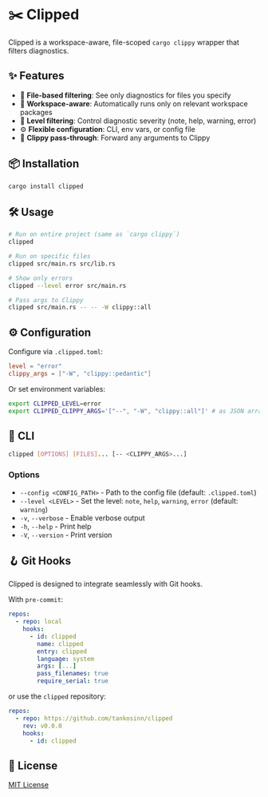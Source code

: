# ✂️ Clipped

Clipped is a workspace-aware, file-scoped `cargo clippy` wrapper that filters diagnostics.

## ✨ Features

- 📁 **File-based filtering**: See only diagnostics for files you specify
- 🚀 **Workspace-aware**: Automatically runs only on relevant workspace packages
- 🎯 **Level filtering**: Control diagnostic severity (note, help, warning, error)
- ⚙️ **Flexible configuration**: CLI, env vars, or config file
- 🔧 **Clippy pass-through**: Forward any arguments to Clippy

## 📦 Installation

```bash
cargo install clipped
```

## 🛠 Usage

```bash
# Run on entire project (same as `cargo clippy`)
clipped

# Run on specific files
clipped src/main.rs src/lib.rs

# Show only errors
clipped --level error src/main.rs

# Pass args to Clippy
clipped src/main.rs -- -- -W clippy::all
```

## ⚙️ Configuration

Configure via `.clipped.toml`:

```toml
level = "error"
clippy_args = ["-W", "clippy::pedantic"]
```

Or set environment variables:

```bash
export CLIPPED_LEVEL=error
export CLIPPED_CLIPPY_ARGS='["--", "-W", "clippy::all"]' # as JSON array
```

## 🤖 CLI

```bash
clipped [OPTIONS] [FILES]... [-- <CLIPPY_ARGS>...]
```

### Options

- `--config <CONFIG_PATH>` - Path to the config file (default: `.clipped.toml`)
- `--level <LEVEL>` - Set the level: `note`, `help`, `warning`, `error` (default: `warning`)
- `-v`, `--verbose` - Enable verbose output
- `-h`, `--help` - Print help
- `-V`, `--version` - Print version

## 🪝 Git Hooks

Clipped is designed to integrate seamlessly with Git hooks.

With `pre-commit`:

```yaml
repos:
  - repo: local
    hooks:
      - id: clipped
        name: clipped
        entry: clipped
        language: system
        args: [...]
        pass_filenames: true
        require_serial: true
```

or use the `clipped` repository:

```yaml
repos:
  - repo: https://github.com/tankosinn/clipped
    rev: v0.0.0
    hooks:
      - id: clipped
```

## 📝 License

[MIT License](https://github.com/tankosinn/clipped/blob/main/LICENSE)
